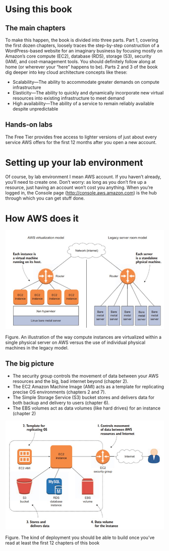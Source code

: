 # Using this book
## The main chapters
To make this happen, the book is divided into three parts. Part 1, covering the first dozen chapters, loosely traces the step-by-step construction
of a WordPress-based website for an imaginary business by focusing
mostly on Amazon’s core compute (EC2), database (RDS), storage (S3),
security (IAM), and cost-management tools. You should definitely follow along at home (or wherever your “here” happens to be). Parts 2
and 3 of the book dig deeper into key cloud architecture concepts like
these:
- Scalability—The ability to accommodate greater demands on compute infrastructure
- Elasticity—The ability to quickly and dynamically incorporate new
virtual resources into existing infrastructure to meet demand
- High availability—The ability of a service to remain reliably available despite unpredictable 

## Hands-on labs
The Free Tier provides free access to lighter versions of just about every service AWS offers
for the first 12 months after you open a new account.

#  Setting up your lab environment
Of course, by lab environment I mean AWS account. If you haven’t already,
you’ll need to create one. Don’t worry: as long as you don’t fire up a
resource, just having an account won’t cost you anything. When you’re
logged in, the Console page (http://console.aws.amazon.com) is the
hub through which you can get stuff done.

# How AWS does it
![](imgs/instance.jpg)

Figure. An illustration of the way compute instances are virtualized within a single  physical server on AWS versus the use of individual physical machines in the legacy model.
##  The big picture
- The security group controls the movement of data between
your AWS resources and the big, bad internet beyond (chapter 2).
- The EC2 Amazon Machine Image (AMI) acts as a template for
replicating precise OS environments (chapters 2 and 7).
- The Simple Storage Service (S3) bucket stores and delivers
data for both backup and delivery to users (chapter 6).
- The EBS volumes act as data volumes (like hard drives) for an
instance (chapter 2)

![](imgs/deployment.jpg)

Figure. The kind of deployment you should be able to build once you’ve read at least the first 12 chapters of this book
